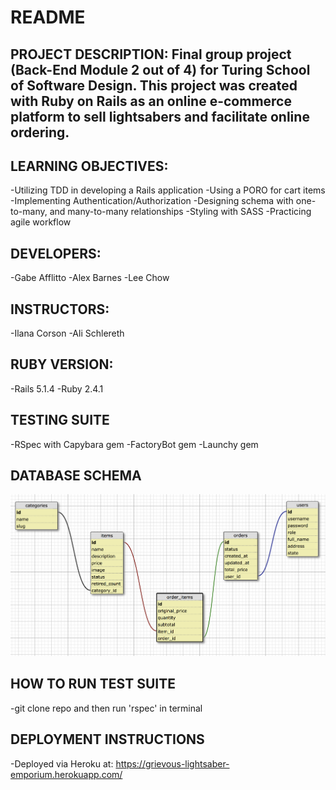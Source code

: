# README

## PROJECT DESCRIPTION: Final group project (Back-End Module 2 out of 4) for Turing School of Software Design. This project was created with Ruby on Rails as an online e-commerce platform to sell lightsabers and facilitate online ordering.

## LEARNING OBJECTIVES:
  -Utilizing TDD in developing a Rails application
  -Using a PORO for cart items
  -Implementing Authentication/Authorization
  -Designing schema with one-to-many, and many-to-many relationships
  -Styling with SASS
  -Practicing agile workflow

## DEVELOPERS:
  -Gabe Afflitto
  -Alex Barnes
  -Lee Chow

## INSTRUCTORS:
  -Ilana Corson
  -Ali Schlereth

## RUBY VERSION:
  -Rails 5.1.4
  -Ruby 2.4.1

## TESTING SUITE
  -RSpec with Capybara gem
  -FactoryBot gem
  -Launchy gem

## DATABASE SCHEMA
  ![alt text](/app/assets/images/little_shop_schema.png)

## HOW TO RUN TEST SUITE
  -git clone repo and then run 'rspec' in terminal

## DEPLOYMENT INSTRUCTIONS
  -Deployed via Heroku at: https://grievous-lightsaber-emporium.herokuapp.com/
